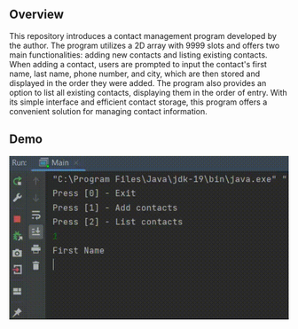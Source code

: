 ## Overview
This repository introduces a contact management program developed by the author. The program utilizes a 2D array with 9999 slots and offers two main functionalities: adding new contacts and listing existing contacts. When adding a contact, users are prompted to input the contact's first name, last name, phone number, and city, which are then stored and displayed in the order they were added. The program also provides an option to list all existing contacts, displaying them in the order of entry. With its simple interface and efficient contact storage, this program offers a convenient solution for managing contact information.

## Demo
<img src="https://github.com/TunahanBoyaci/ContactApp/blob/main/16.07.2023_21.29.09_REC.gif">
